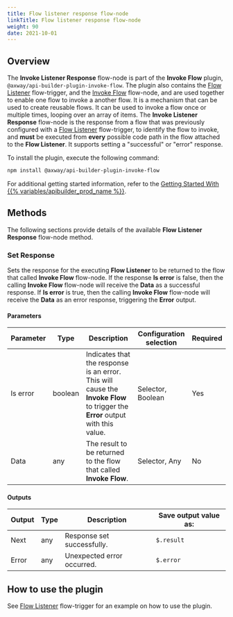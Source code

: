 ```yaml
---
title: Flow listener response flow-node
linkTitle: Flow listener response flow-node
weight: 90
date: 2021-10-01
---
```


## Overview

The **Invoke Listener Response** flow-node is part of the **Invoke Flow** plugin, `@axway/api-builder-plugin-invoke-flow`. The plugin also contains the [Flow Listener](/docs/developer_guide/flows/flow-triggers/flow_listener_flow-trigger/) flow-trigger, and the [Invoke Flow](/docs/developer_guide/flows/flow-nodes/invoke_flow_flow-node/) flow-node, and are used together to enable one flow to invoke a another flow. It is a mechanism that can be used to create reusable flows. It can be used to invoke a flow once or multiple times, looping over an array of items. The **Invoke Listener Response** flow-node is the response from a flow that was previously configured with a [Flow Listener](/docs/developer_guide/flows/flow-triggers/flow_listener_flow-trigger/) flow-trigger, to identify the flow to invoke, and **must** be executed from **every** possible code path in the flow attached to the **Flow Listener**. It supports setting a "successful" or "error" response.

To install the plugin, execute the following command:

```bash
npm install @axway/api-builder-plugin-invoke-flow
```

For additional getting started information, refer to the [Getting Started With {{% variables/apibuilder_prod_name %}}](/docs/getting_started_with_api_builder/).

## Methods

The following sections provide details of the available **Flow Listener Response** flow-node method.

### Set Response

Sets the response for the executing **Flow Listener** to be returned to the flow that called **Invoke Flow** flow-node. If the response **Is error** is false, then the calling **Invoke Flow** flow-node will receive the **Data** as a successful response. If **Is error** is true, then the calling **Invoke Flow** flow-node will receive the **Data** as an error response, triggering the **Error** output.

#### Parameters

| Parameter | Type | Description | Configuration selection | Required |
| --- | --- | --- | --- | --- |
| Is error | boolean | Indicates that the response is an error. This will cause the **Invoke Flow** to trigger the **Error** output with this value. | Selector, Boolean | Yes |
| Data | any | The result to be returned to the flow that called **Invoke Flow**. | Selector, Any | No |

#### Outputs

| Output | Type | Description | Save output value as: |
| --- | --- | --- | --- |
| Next | any | Response set successfully. | `$.result` |
| Error | any | Unexpected error occurred. | `$.error` |

## How to use the plugin

See [Flow Listener](/docs/developer_guide/flows/flow-triggers/flow_listener_flow-trigger/#how-to-use-the-plugin) flow-trigger for an example on how to use the plugin.
